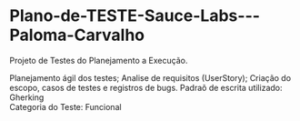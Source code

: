 # Plano-de-TESTE-Sauce-Labs---Paloma-Carvalho
Projeto de Testes do Planejamento a Execução.

Planejamento ágil dos testes;
Analise de requisitos (UserStory);
Criação do escopo, casos de testes e registros de bugs.
Padraõ de escrita utilizado: Gherking  
Categoria do Teste: Funcional 
